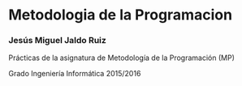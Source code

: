 # Metodologia de la Programacion

### Jesús Miguel Jaldo Ruiz

Prácticas de la asignatura de Metodología de la Programación (MP)

Grado Ingeniería Informática 2015/2016
